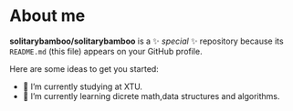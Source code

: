 # About me


**solitarybamboo/solitarybamboo** is a ✨ _special_ ✨ repository because its `README.md` (this file) appears on your GitHub profile.

Here are some ideas to get you started:

- 🔭 I’m currently studying at XTU.
- 🌱 I’m currently learning dicrete math,data structures and algorithms.

